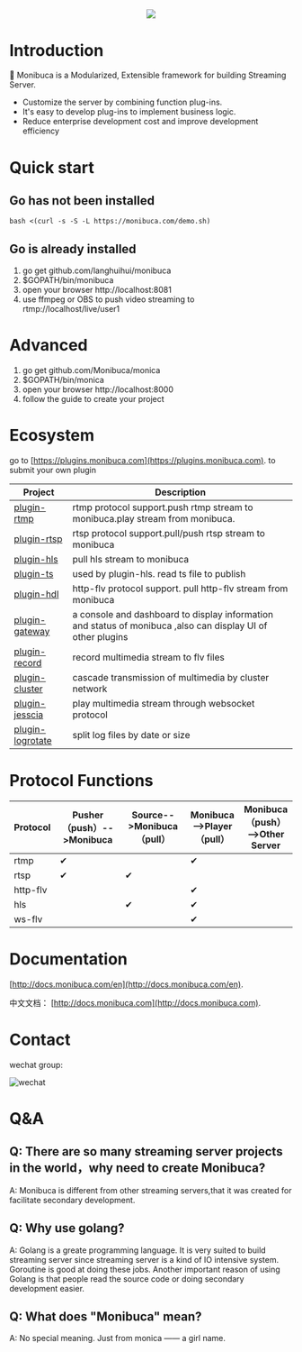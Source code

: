 
<h2 align="center">
<img src="https://monibuca.com/img/logo.b5357057.png"></h2>

# Introduction

🧩 Monibuca is a Modularized, Extensible framework for building Streaming Server. 
- Customize the server by combining function plug-ins. 
- It's easy to develop plug-ins to implement business logic. 
- Reduce enterprise development cost and improve development efficiency

# Quick start

## Go has not been installed
```
bash <(curl -s -S -L https://monibuca.com/demo.sh) 
```
## Go is already installed

1. go get github.com/langhuihui/monibuca
2. $GOPATH/bin/monibuca
3. open your browser http://localhost:8081
4. use ffmpeg or OBS to push video streaming to rtmp://localhost/live/user1

# Advanced

1. go get github.com/Monibuca/monica
2. $GOPATH/bin/monica
3. open your browser http://localhost:8000
4. follow the guide to create your project

# Ecosystem

go to 
[https://plugins.monibuca.com](https://plugins.monibuca.com).
to submit your own plugin

| Project | Description  |
|---------| -------------|
|[plugin-rtmp]|rtmp protocol support.push rtmp stream to monibuca.play stream from monibuca.
|[plugin-rtsp]|rtsp protocol support.pull/push rtsp stream to monibuca
|[plugin-hls]|pull hls stream to monibuca
|[plugin-ts]|used by plugin-hls. read ts file to publish
|[plugin-hdl]|http-flv protocol support. pull http-flv stream from monibuca
|[plugin-gateway]|a console and dashboard to display information and status of monibuca ,also can display UI of other plugins 
|[plugin-record]|record multimedia stream to flv files
|[plugin-cluster]|cascade transmission of multimedia by cluster network
|[plugin-jesscia]|play multimedia stream through websocket protocol
|[plugin-logrotate]|split log files by date or size

[plugin-rtmp]: https://github.com/Monibuca/plugin-rtmp
[plugin-rtsp]: https://github.com/Monibuca/plugin-rtsp
[plugin-hls]:https://github.com/Monibuca/hlspplugin
[plugin-ts]:https://github.com/Monibuca/tspplugin
[plugin-hdl]:https://github.com/Monibuca/plugin-hdl
[plugin-gateway]:https://github.com/Monibuca/plugin-gateway
[plugin-record]:https://github.com/Monibuca/plugin-record
[plugin-cluster]:https://github.com/Monibuca/plugin-cluster
[plugin-jesscia]:https://github.com/Monibuca/plugin-jesscia
[plugin-logrotate]:https://github.com/Monibuca/plugin-logrotate

# Protocol Functions
| Protocol | Pusher（push）-->Monibuca  |Source-->Monibuca（pull）|Monibuca-->Player（pull）|Monibuca（push）-->Other Server
|---------| -------------|-------------| -------------|-------------|
|rtmp|✔||✔|
|rtsp|✔|✔||
|http-flv|||✔|
|hls||✔|✔|
|ws-flv|||✔|

# Documentation

[http://docs.monibuca.com/en](http://docs.monibuca.com/en).

中文文档：
[http://docs.monibuca.com](http://docs.monibuca.com).

# Contact

wechat group:

![wechat](https://monibuca.com/wechat.png?t=5.25)

# Q&A

## Q: There are so many streaming server projects in the world，why need to create Monibuca?

A: Monibuca is different from other streaming servers,that it was created for facilitate secondary development.

## Q: Why use golang?

A: Golang is a greate programming language. It is very suited to build streaming server since streaming server is a kind of IO intensive system. Goroutine is good at doing these jobs. Another important reason of using Golang is that people read the source code or doing secondary development easier.

## Q: What does "Monibuca" mean?

A: No special meaning. Just from monica —— a girl name. 
